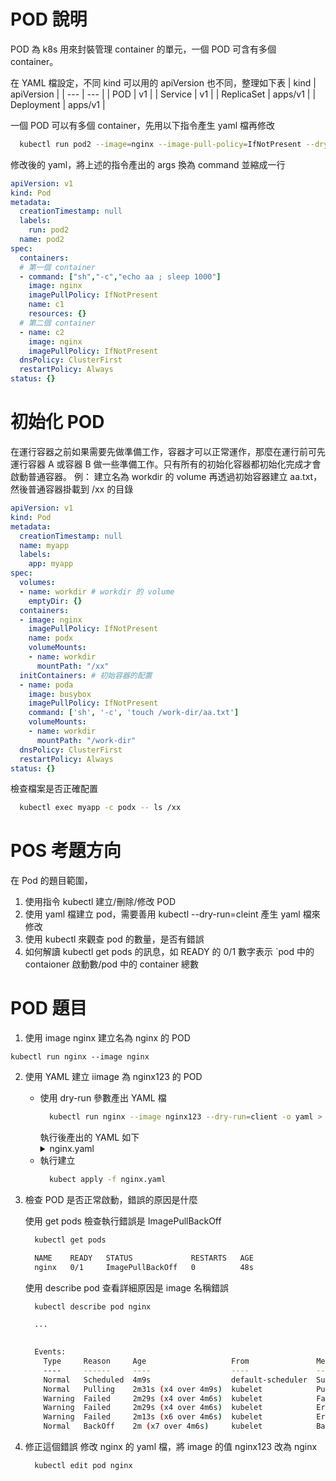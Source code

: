 # POD 說明

POD 為 k8s 用來封裝管理 container 的單元，一個 POD 可含有多個 container。 

在 YAML 檔設定，不同 kind 可以用的 apiVersion 也不同，整理如下表
| kind | apiVersion |
| --- | --- |
| POD | v1 |
| Service | v1 |
| ReplicaSet | apps/v1 |
| Deployment | apps/v1 |

一個 POD 可以有多個 container，先用以下指令產生 yaml 檔再修改
```bash
  kubectl run pod2 --image=nginx --image-pull-policy=IfNotPresent --dry-run=client -o yaml -- sh -c "echo aa ; sleep 1000" > pod2.yaml
```

修改後的 yaml，將上述的指令產出的 args 換為 command 並縮成一行
```yaml
apiVersion: v1
kind: Pod
metadata:
  creationTimestamp: null
  labels:
    run: pod2
  name: pod2
spec:
  containers:
  # 第一個 container
  - command: ["sh","-c","echo aa ; sleep 1000"]
    image: nginx
    imagePullPolicy: IfNotPresent
    name: c1
    resources: {}
  # 第二個 container
  - name: c2
    image: nginx
    imagePullPolicy: IfNotPresent
  dnsPolicy: ClusterFirst
  restartPolicy: Always
status: {}

```
# 初始化 POD

在運行容器之前如果需要先做準備工作，容器才可以正常運作，那麼在運行前可先運行容器 A 或容器 B 做一些準備工作。只有所有的初始化容器都初始化完成才會啟動普通容器。
例：
建立名為 workdir 的 volume 再透過初始容器建立 aa.txt，然後普通容器掛載到 /xx 的目錄
```yaml
apiVersion: v1
kind: Pod
metadata:
  creationTimestamp: null
  name: myapp
  labels:
    app: myapp
spec:
  volumes:
  - name: workdir # workdir 的 volume
    emptyDir: {}
  containers:
  - image: nginx
    imagePullPolicy: IfNotPresent
    name: podx
    volumeMounts:
    - name: workdir
      mountPath: "/xx"
  initContainers: # 初始容器的配置
  - name: poda
    image: busybox
    imagePullPolicy: IfNotPresent
    command: ['sh', '-c', 'touch /work-dir/aa.txt']
    volumeMounts:
    - name: workdir
      mountPath: "/work-dir"
  dnsPolicy: ClusterFirst
  restartPolicy: Always
status: {}

```
檢查檔案是否正確配置
```bash
  kubectl exec myapp -c podx -- ls /xx
```


# POS 考題方向 

在 Pod 的題目範圍，
1. 使用指令 kubectl 建立/刪除/修改 POD
2. 使用 yaml 檔建立 pod，需要善用 kubectl --dry-run=cleint 產生 yaml 檔來修改
3. 使用 kubectl 來觀查 pod 的數量，是否有錯誤
4. 如何解讀 kubectl get pods 的訊息，如 READY 的 0/1 數字表示 `pod 中的 contaioner 啟動數/pod 中的 container 總數 

# POD 題目

1. 使用 image nginx 建立名為 nginx 的 POD
```shell
kubectl run nginx --image nginx
```

2. 使用 YAML 建立 iimage 為 nginx123 的 POD
    * 使用 dry-run 參數產出 YAML 檔
      ```bash
        kubectl run nginx --image nginx123 --dry-run=client -o yaml > nginx.yaml
      ```
      執行後產出的 YAML 如下
      <details>
          <summary>nginx.yaml</summary>
          apiVersion: v1
          kind: Pod
          metadata:
            creationTimestamp: null
            labels:
              run: nginx
            name: nginx
          spec:
            containers:
            - image: nginx123
              name: nginx
              resources: {}
            dnsPolicy: ClusterFirst
            restartPolicy: Always
          status: {}
      </details>
    * 執行建立
      ```bash
        kubect apply -f nginx.yaml
      ```

3. 檢查 POD 是否正常啟動，錯誤的原因是什麼

    使用 get pods 檢查執行錯誤是 ImagePullBackOff
    ```bash
      kubectl get pods

      NAME    READY   STATUS             RESTARTS   AGE
      nginx   0/1     ImagePullBackOff   0          48s

    ```

    使用 describe pod 查看詳細原因是 image 名稱錯誤
    ```bash
      kubectl describe pod nginx

      ...

      
      Events:
        Type     Reason     Age                   From               Message
        ----     ------     ----                  ----               -------
        Normal   Scheduled  4m9s                  default-scheduler  Successfully assigned default/nginx to node01
        Normal   Pulling    2m31s (x4 over 4m9s)  kubelet            Pulling image "nginx123"
        Warning  Failed     2m29s (x4 over 4m6s)  kubelet            Failed to pull image "nginx123": rpc error: code = Unknown ...
        Warning  Failed     2m29s (x4 over 4m6s)  kubelet            Error: ErrImagePull
        Warning  Failed     2m13s (x6 over 4m6s)  kubelet            Error: ImagePullBackOff
        Normal   BackOff    2m (x7 over 4m6s)     kubelet            Back-off pulling image "nginx123"

    ```

4. 修正這個錯誤
    修改 nginx 的 yaml 檔，將 image 的值 nginx123 改為 nginx 
    ```bash
      kubectl edit pod nginx
    ```

